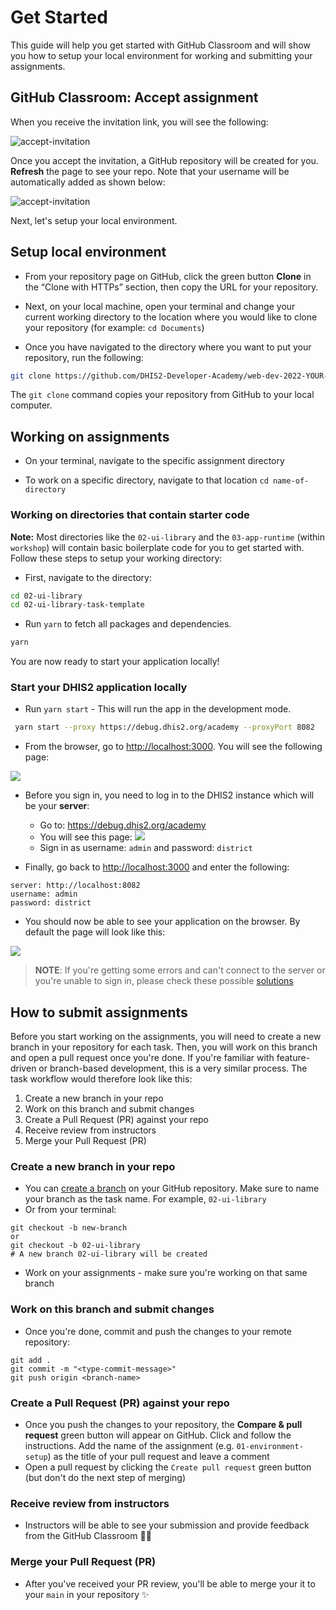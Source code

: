 # Get Started

This guide will help you get started with GitHub Classroom and will show you how to setup your local environment for working and submitting your assignments.

## GitHub Classroom: Accept assignment

When you receive the invitation link, you will see the following:

![accept-invitation](./assets/accept-invitation.png)

Once you accept the invitation, a GitHub repository will be created for you. **Refresh** the page to see your repo. Note that your username will be automatically added as shown below:

![accept-invitation](./assets/repo-student-name.png)

Next, let's setup your local environment.

##  Setup local environment

* From your repository page on GitHub, click the green button **Clone** in the “Clone with HTTPs” section, then copy the URL for your repository.

* Next, on your local machine, open your terminal and change your current working directory to the location where you would like to clone your repository (for example: `cd Documents`)

* Once you have navigated to the directory where you want to put your repository, run the following:

```sh
git clone https://github.com/DHIS2-Developer-Academy/web-dev-2022-YOUR-NAME.git
```

The `git clone` command copies your repository from GitHub to your local computer.

## Working on assignments

* On your terminal, navigate to the specific assignment directory

* To work on a specific directory, navigate to that location `cd name-of-directory`

### Working on directories that contain starter code

**Note:** Most directories like the `02-ui-library` and the `03-app-runtime` (within `workshop`) will contain basic boilerplate code for you to get started with. Follow these steps to setup your working directory:

* First, navigate to the directory:

```sh
cd 02-ui-library
cd 02-ui-library-task-template
```

* Run `yarn` to fetch all packages and dependencies.

```sh
yarn
```

You are now ready to start your application locally!

### Start your DHIS2 application locally

* Run `yarn start` - This will run the app in the development mode.

```sh
 yarn start --proxy https://debug.dhis2.org/academy --proxyPort 8082
```

* From the browser, go to [http://localhost:3000](http://localhost:3000). You will see the following page:

![](./assets/new-app-login-page.png)

* Before you sign in, you need to log in to the DHIS2 instance which will be your **server**:
  - Go to: https://debug.dhis2.org/academy
  - You will see this page:
![](./assets/image-of-login.png)
  - Sign in as username: `admin` and password: `district`

* Finally, go back to [http://localhost:3000](http://localhost:3000) and enter the following:

```
server: http://localhost:8082
username: admin
password: district
```

* You should now be able to see your application on the browser. By default the page will look like this:

![](./assets/new-app-login-success.png)

> **NOTE**: If you're getting some errors and can't connect to the server or you're unable to sign in, please check these possible [solutions](./DEBUG.md)

## How to submit assignments

Before you start working on the assignments, you will need to create a new branch in your repository for each task. Then, you will work on this branch and open a pull request once you're done. If you're familiar with feature-driven or branch-based development, this is a very similar process. The task workflow would therefore look like this:

1. Create a new branch in your repo
2. Work on this branch and submit changes
3. Create a Pull Request (PR) against your repo
4. Receive review from instructors
5. Merge your Pull Request (PR)

### Create a new branch in your repo

* You can [create a branch](https://docs.github.com/en/github/collaborating-with-issues-and-pull-requests/creating-and-deleting-branches-within-your-repository#creating-a-branch) on your GitHub repository. Make sure to name your branch as the task name. For example, `02-ui-library`
* Or from your terminal:

```
git checkout -b new-branch
or
git checkout -b 02-ui-library
# A new branch 02-ui-library will be created
```
* Work on your assignments - make sure you're working on that same branch

### Work on this branch and submit changes

* Once you're done, commit and push the changes to your remote repository:

```
git add .
git commit -m "<type-commit-message>"
git push origin <branch-name>
```

### Create a Pull Request (PR) against your repo

* Once you push the changes to your repository, the **Compare & pull request** green button will appear on GitHub. Click and follow the instructions. Add the name of the assignment (e.g. `01-environment-setup`) as the title of your pull request and leave a comment
* Open a pull request by clicking the `Create pull request` green button (but don't do the next step of merging)

### Receive review from instructors

* Instructors will be able to see your submission and provide feedback from the GitHub Classroom ✍🏽

### Merge your Pull Request (PR)

* After you've received your PR review, you'll be able to merge your it to your `main` in your repository ✨
